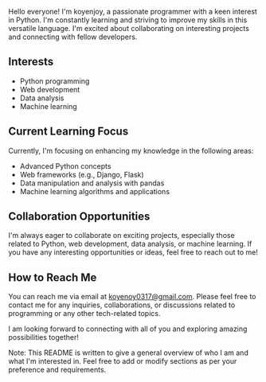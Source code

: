 Hello everyone! I'm koyenjoy, a passionate programmer with a keen interest in Python. I'm constantly learning and striving to improve my skills in this versatile language. I'm excited about collaborating on interesting projects and connecting with fellow developers.

## Interests
- Python programming
- Web development
- Data analysis
- Machine learning

## Current Learning Focus
Currently, I'm focusing on enhancing my knowledge in the following areas:
- Advanced Python concepts
- Web frameworks (e.g., Django, Flask)
- Data manipulation and analysis with pandas
- Machine learning algorithms and applications

## Collaboration Opportunities
I'm always eager to collaborate on exciting projects, especially those related to Python, web development, data analysis, or machine learning. If you have any interesting opportunities or ideas, feel free to reach out to me!

## How to Reach Me
You can reach me via email at koyenoy0317@gmail.com. Please feel free to contact me for any inquiries, collaborations, or discussions related to programming or any other tech-related topics.

I am looking forward to connecting with all of you and exploring amazing possibilities together!

Note: This README is written to give a general overview of who I am and what I'm interested in. Feel free to add or modify sections as per your preference and requirements.
